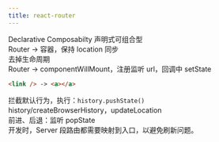 ```yaml
---
title: react-router
---
```


Declarative Composabilty 声明式可组合型  
Router -> 容器，保持 location 同步  
去掉生命周期  
Router -> componentWillMount，注册监听 url，回调中 setState

```html
<link /> -> <a></a>
```

拦截默认行为，执行：`history.pushState()`  
history/createBrowserHistory，updateLocation  
前进、后退：监听 popState  
开发时，Server 段路由都需要映射到入口，以避免刷新问题。
